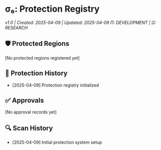 # σ₆: Protection Registry
*v1.0 | Created: 2025-04-09 | Updated: 2025-04-09*
*Π: DEVELOPMENT | Ω: RESEARCH*

## 🛡️ Protected Regions
[No protected regions registered yet]

## 📜 Protection History
- [2025-04-09] Protection registry initialized

## ✅ Approvals
[No approval records yet]

## 🔍 Scan History
- [2025-04-09] Initial protection system setup
